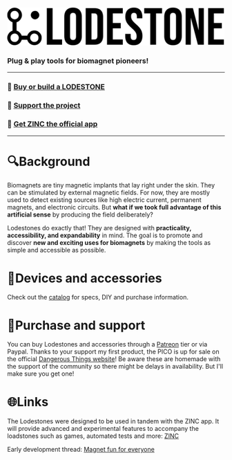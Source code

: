 
![Logo](https://github.com/AxelFougues/Lodestone-biomagnet-tools/blob/main/Logo/LodestoneWithNameAndBackground.png?raw=true)

### Plug & play tools for biomagnet pioneers!

---

### 🛒 [Buy or build a LODESTONE](https://github.com/AxelFougues/Lodestone-biomagnet-tools/wiki/Lodestone-and-accessories-catalog)
### 💚 [Support the project](https://www.patreon.com/AbyssWalkerDev)
### 📲 [Get ZINC the official app](https://play.google.com/store/apps/details?id=com.AzApps.ZINC)

---

# 🔍Background
Biomagnets are tiny magnetic implants that lay right under the skin. They can be stimulated by external magnetic fields. For now, they are mostly used to detect existing sources like high electric current, permanent magnets, and electronic circuits. But **what if we took full advantage of this artificial sense** by producing the field deliberately?

Lodestones do exactly that! They are designed with **practicality, accessibility, and expandability** in mind. The goal is to promote and discover **new and exciting uses for biomagnets** by making the tools as simple and accessible as possible.

# 🧲Devices and accessories

Check out the [catalog](https://github.com/AxelFougues/Lodestone-biomagnet-tools/wiki/Lodestone-and-accessories-catalog) for specs, DIY and purchase information.

# 💚Purchase and support
You can buy Lodestones and accessories through a [Patreon](https://www.patreon.com/AxelFougues) tier or via Paypal. Thanks to your support my first product, the PICO is up for sale on the official [Dangerous Things website](https://dangerousthings.com/product/lodestone-pico/)!
Be aware these are homemade with the support of the community so there might be delays in availability. But I'll make sure you get one!

# 🌐Links

 The Lodestones were designed to be used in tandem with the ZINC app. It will provide advanced and experimental features to accompany the loadstones such as games, automated tests and more: [ZINC](https://play.google.com/store/apps/details?id=com.AzApps.ZINC&hl=en)

 Early development thread: [Magnet fun for everyone](https://forum.dangerousthings.com/t/finger-magnet-fun-for-everyone/18642)

